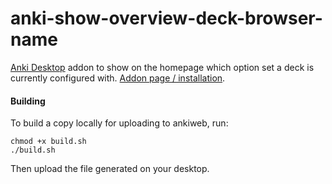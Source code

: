 # anki-show-overview-deck-browser-name
[Anki Desktop](https://apps.ankiweb.net/) addon to show on the homepage which option set a deck is currently configured with. [Addon page / installation](https://ankiweb.net/shared/info/74888615).

#### Building
To build a copy locally for uploading to ankiweb, run:
```
chmod +x build.sh
./build.sh
```
Then upload the file generated on your desktop.